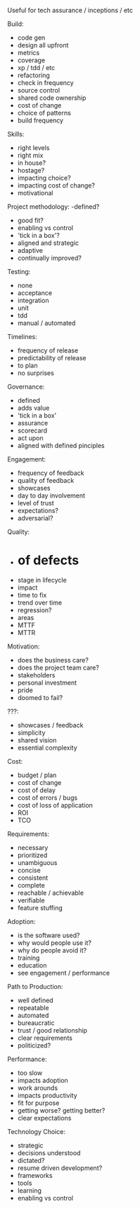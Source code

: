 Useful for tech assurance / inceptions / etc

Build:
- code gen
- design all upfront
- metrics
- coverage
- xp / tdd / etc
- refactoring
- check in frequency
- source control
- shared code ownership
- cost of change
- choice of patterns
- build frequency

Skills:
- right levels
- right mix
- in house?
- hostage?
- impacting choice?
- impacting cost of change?
- motivational

Project methodology:
-defined?
- good fit?
- enabling vs control
- 'tick in a box'?
- aligned and strategic
- adaptive
- continually improved?

Testing:
- none
- acceptance
- integration
- unit
- tdd
- manual / automated

Timelines:
- frequency of release
- predictability of release
- to plan
- no surprises

Governance:
- defined
- adds value
- 'tick in a box'
- assurance
- scorecard
- act upon
- aligned with defined pinciples

Engagement:
- frequency of feedback
- quality of feedback
- showcases
- day to day involvement
- level of trust
- expectations?
- adversarial?

Quality:
- # of defects
- stage in lifecycle
- impact
- time to fix
- trend over time
- regression?
- areas
- MTTF
- MTTR

Motivation:
- does the business care?
- does the project team care?
- stakeholders
- personal investment
- pride
- doomed to fail?

???:
- showcases / feedback
- simplicity
- shared vision
- essential complexity

Cost:
- budget / plan
- cost of change
- cost of delay
- cost of errors / bugs
- cost of loss of application
- ROI
- TCO

Requirements:
- necessary
- prioritized
- unambiguous
- concise
- consistent
- complete
- reachable / achievable
- verifiable
- feature stuffing

Adoption:
- is the software used?
- why would people use it?
- why do people avoid it?
- training
- education
- see engagement / performance

Path to Production:
- well defined
- repeatable
- automated
- bureaucratic
- trust / good relationship
- clear requirements
- politicized?

Performance:
- too slow
- impacts adoption
- work arounds
- impacts productivity
- fit for purpose
- getting worse? getting better?
- clear expectations

Technology Choice:
- strategic
- decisions understood
- dictated?
- resume driven development?
- frameworks
- tools
- learning
- enabling vs control
